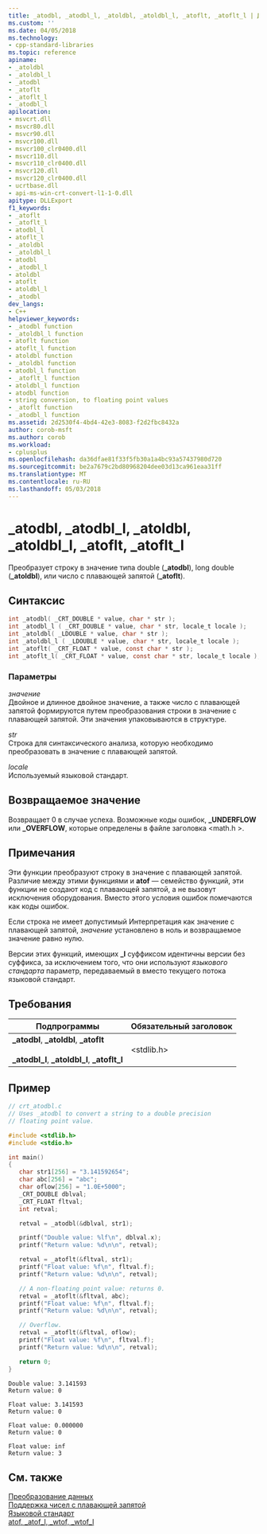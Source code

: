```yaml
---
title: _atodbl, _atodbl_l, _atoldbl, _atoldbl_l, _atoflt, _atoflt_l | Документы Майкрософт
ms.custom: ''
ms.date: 04/05/2018
ms.technology:
- cpp-standard-libraries
ms.topic: reference
apiname:
- _atoldbl
- _atoldbl_l
- _atodbl
- _atoflt
- _atoflt_l
- _atodbl_l
apilocation:
- msvcrt.dll
- msvcr80.dll
- msvcr90.dll
- msvcr100.dll
- msvcr100_clr0400.dll
- msvcr110.dll
- msvcr110_clr0400.dll
- msvcr120.dll
- msvcr120_clr0400.dll
- ucrtbase.dll
- api-ms-win-crt-convert-l1-1-0.dll
apitype: DLLExport
f1_keywords:
- _atoflt
- _atoflt_l
- atodbl_l
- atoflt_l
- _atoldbl
- _atoldbl_l
- atodbl
- _atodbl_l
- atoldbl
- atoflt
- atoldbl_l
- _atodbl
dev_langs:
- C++
helpviewer_keywords:
- _atodbl function
- _atoldbl_l function
- atoflt function
- atoflt_l function
- atoldbl function
- _atoldbl function
- atodbl_l function
- _atoflt_l function
- atoldbl_l function
- atodbl function
- string conversion, to floating point values
- _atoflt function
- _atodbl_l function
ms.assetid: 2d2530f4-4bd4-42e3-8083-f2d2fbc8432a
author: corob-msft
ms.author: corob
ms.workload:
- cplusplus
ms.openlocfilehash: da36dfae81f33f5fb30a1a4bc93a57437980d720
ms.sourcegitcommit: be2a7679c2bd80968204dee03d13ca961eaa31ff
ms.translationtype: MT
ms.contentlocale: ru-RU
ms.lasthandoff: 05/03/2018
---
```

# <a name="atodbl-atodbll-atoldbl-atoldbll-atoflt-atofltl"></a>_atodbl, _atodbl_l, _atoldbl, _atoldbl_l, _atoflt, _atoflt_l

Преобразует строку в значение типа double (**_atodbl**), long double (**_atoldbl**), или число с плавающей запятой (**_atoflt**).

## <a name="syntax"></a>Синтаксис

```C
int _atodbl( _CRT_DOUBLE * value, char * str );
int _atodbl_l ( _CRT_DOUBLE * value, char * str, locale_t locale );
int _atoldbl( _LDOUBLE * value, char * str );
int _atoldbl_l ( _LDOUBLE * value, char * str, locale_t locale );
int _atoflt( _CRT_FLOAT * value, const char * str );
int _atoflt_l( _CRT_FLOAT * value, const char * str, locale_t locale );
```

### <a name="parameters"></a>Параметры

*значение*<br/>
Двойное и длинное двойное значение, а также число с плавающей запятой формируются путем преобразования строки в значение с плавающей запятой. Эти значения упаковываются в структуре.

*str*<br/>
Строка для синтаксического анализа, которую необходимо преобразовать в значение с плавающей запятой.

*locale*<br/>
Используемый языковой стандарт.

## <a name="return-value"></a>Возвращаемое значение

Возвращает 0 в случае успеха. Возможные коды ошибок, **_UNDERFLOW** или **_OVERFLOW**, которые определены в файле заголовка \<math.h >.

## <a name="remarks"></a>Примечания

Эти функции преобразуют строку в значение с плавающей запятой. Различие между этими функциями и **atof** — семейство функций, эти функции не создают код с плавающей запятой, а не вызовут исключения оборудования. Вместо этого условия ошибок помечаются как коды ошибок.

Если строка не имеет допустимый Интерпретация как значение с плавающей запятой, *значение* установлено в ноль и возвращаемое значение равно нулю.

Версии этих функций, имеющих **_l** суффиксом идентичны версии без суффикса, за исключением того, что они используют *языкового стандарта* параметр, передаваемый в вместо текущего потока языковой стандарт.

## <a name="requirements"></a>Требования

|Подпрограммы|Обязательный заголовок|
|--------------|---------------------|
|**_atodbl**, **_atoldbl**, **_atoflt**<br /><br /> **_atodbl_l**, **_atoldbl_l**, **_atoflt_l**|\<stdlib.h>|

## <a name="example"></a>Пример

```C
// crt_atodbl.c
// Uses _atodbl to convert a string to a double precision
// floating point value.

#include <stdlib.h>
#include <stdio.h>

int main()
{
   char str1[256] = "3.141592654";
   char abc[256] = "abc";
   char oflow[256] = "1.0E+5000";
   _CRT_DOUBLE dblval;
   _CRT_FLOAT fltval;
   int retval;

   retval = _atodbl(&dblval, str1);

   printf("Double value: %lf\n", dblval.x);
   printf("Return value: %d\n\n", retval);

   retval = _atoflt(&fltval, str1);
   printf("Float value: %f\n", fltval.f);
   printf("Return value: %d\n\n", retval);

   // A non-floating point value: returns 0.
   retval = _atoflt(&fltval, abc);
   printf("Float value: %f\n", fltval.f);
   printf("Return value: %d\n\n", retval);

   // Overflow.
   retval = _atoflt(&fltval, oflow);
   printf("Float value: %f\n", fltval.f);
   printf("Return value: %d\n\n", retval);

   return 0;
}
```

```Output
Double value: 3.141593
Return value: 0

Float value: 3.141593
Return value: 0

Float value: 0.000000
Return value: 0

Float value: inf
Return value: 3
```

## <a name="see-also"></a>См. также

[Преобразование данных](../../c-runtime-library/data-conversion.md)<br/>
[Поддержка чисел с плавающей запятой](../../c-runtime-library/floating-point-support.md)<br/>
[Языковой стандарт](../../c-runtime-library/locale.md)<br/>
[atof, _atof_l, _wtof, _wtof_l](atof-atof-l-wtof-wtof-l.md)<br/>
